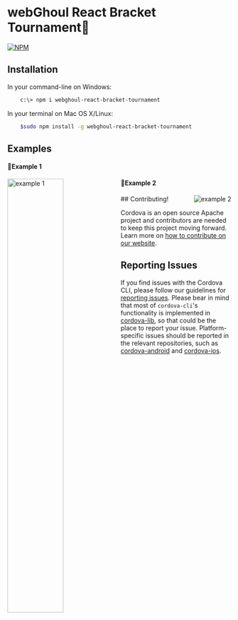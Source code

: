 
# webGhoul React Bracket Tournament💯

[![NPM](https://nodei.co/npm/webghoul-react-bracket-tournament.png)](https://nodei.co/npm/webghoul-react-bracket-tournament/)

## Installation

In your command-line on Windows:

```bash
    c:\> npm i webghoul-react-bracket-tournament
```

In your terminal on Mac OS X/Linux:

```bash
    $sudo npm install -g webghoul-react-bracket-tournament
```

## Examples
<p align="left">
<h4>📌Example 1</h4>
<img align="left" width="50%" alt="example 1" src="https://github.com/web-ghoul/webghoul-react-bracket-tournament/assets/84246173/d7a67cd3-d168-4ebf-bd95-009aa9f4013f"/>
</p>
<p align="right">
<h4>📌Example 2</h4>
<img align="right"  alt="example 2" src="https://github.com/web-ghoul/webghoul-react-bracket-tournament/assets/84246173/f20d1290-f385-421f-b64b-fd762687f136"/>
</p>
## Contributing!



Cordova is an open source Apache project and contributors are needed to keep this project moving forward. Learn more on
[how to contribute on our website][contribute].

## Reporting Issues

If you find issues with the Cordova CLI, please follow our guidelines for [reporting issues]. Please bear in mind that most of `cordova-cli`'s functionality is implemented in [cordova-lib], so that could be the place to report your issue.
Platform-specific issues should be reported in the relevant repositories, such as [cordova-android] and [cordova-ios].

[Overview of Cordova]: http://cordova.apache.org/docs/en/latest/guide/overview/
[Create your first Cordova app]: http://cordova.apache.org/docs/en/latest/guide/cli/index.html
[Reference docs]: http://cordova.apache.org/docs/en/latest/cordova-cli/index.html
[Supported platforms]: http://cordova.apache.org/docs/en/latest/guide/support/index.html
[Project directory structure]: http://cordova.apache.org/docs/en/latest/cordova-cli/index.html#directory-structure
[Contribute]: http://cordova.apache.org/contribute/
[Reporting issues]: http://cordova.apache.org/contribute/issues.html
[cordova-lib]: https://github.com/apache/cordova-lib
[cordova-android]: https://github.com/apache/cordova-android
[cordova-ios]: https://github.com/apache/cordova-ios
